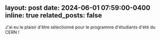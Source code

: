 layout: post
date: 2024-06-01 07:59:00-0400
inline: true
related_posts: false
---

J'ai eu le plaisir d'être sélectionné pour le programme d'étudiants d'été du CERN !